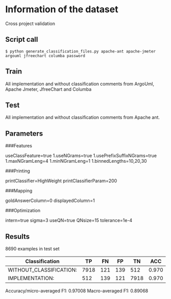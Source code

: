 # Information of the dataset
Cross project validation

## Script call

`$ python generate_classification_files.py apache-ant apache-jmeter argouml jfreechart columba password `

## Train 
All implementation and without classification comments from ArgoUml, Apache Jmeter, JfreeChart and Columba

## Test

All implementation and without classification comments from Apache ant. 

## Parameters
###Features

useClassFeature=true
1.useNGrams=true
1.usePrefixSuffixNGrams=true
1.maxNGramLeng=4
1.minNGramLeng=1
1.binnedLengths=10,20,30

###Printing

printClassifier=HighWeight
printClassifierParam=200

###Mapping

goldAnswerColumn=0
displayedColumn=1

###Optimization

intern=true
sigma=3
useQN=true
QNsize=15
tolerance=1e-4

## Results

8690 examples in test set

|Classification          | TP |FN |FP |TN  |ACC  | P   |  R  | F1  |
|------------------------|----|---|---|----|-----|-----|-----|-----|
|WITHOUT_CLASSIFICATION: |7918|121|139|512 |0.970|0.983|0.985|0.984|
|IMPLEMENTATION:         |512 |139|121|7918|0.970|0.809|0.786|0.798|

Accuracy/micro-averaged F1: 0.97008
Macro-averaged F1: 0.89068

